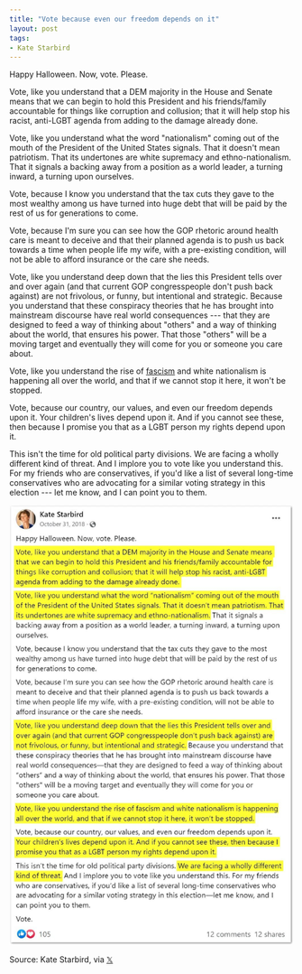 ```yaml
---
title: "Vote because even our freedom depends on it"
layout: post
tags:
- Kate Starbird
---
```


Happy Halloween. Now, vote. Please.

Vote, like you understand that a DEM majority in the House and Senate means that we can begin to hold this President and his friends/family accountable for things like corruption and collusion; that it will help stop his racist, anti-LGBT agenda from adding to the damage already done.

Vote, like you understand what the word "nationalism" coming out of the mouth of the President of the United States signals. That it doesn't mean patriotism. That its undertones are white supremacy and ethno-nationalism. That it signals a backing away from a position as a world leader, a turning inward, a turning upon ourselves.

Vote, because I know you understand that the tax cuts they gave to the most wealthy among us have turned into huge debt that will be paid by the rest of us for generations to come.

Vote, because I'm sure you can see how the GOP rhetoric around health care is meant to deceive and that their planned agenda is to push us back towards a time when people life my wife, with a pre-existing condition, will not be able to afford insurance or the care she needs.

Vote, like you understand deep down that the lies this President tells over and over again (and that current GOP congresspeople don't push back against) are not frivolous, or funny, but intentional and strategic. Because you understand that these conspiracy theories that he has brought into mainstream discourse have real world consequences --- that they are designed to feed a way of thinking about "others" and a way of thinking about the world, that ensures his power. That those "others" will be a moving target and eventually they will come for you or someone you care about.

Vote, like you understand the rise of [fascism](https://www.gregraven.org/stories/definitionisms) and white nationalism is happening all over the world, and that if we cannot stop it here, it won't be stopped.

Vote, because our country, our values, and even our freedom depends upon it. Your children's lives depend upon it. And if you cannot see these, then because I promise you that as a LGBT person my rights depend upon it.

This isn't the time for old political party divisions. We are facing a wholly different kind of threat. And I implore you to vote like you understand this. For my friends who are conservatives, if you'd like a list of several long-time conservatives who are advocating for a similar voting strategy in this election --- let me know, and I can point you to them.

![Kate Starbird](/assets/2018-10-31-kate-starbird.jpg "Kate Starbird on Twitter")

Source: Kate Starbird, via [𝕏](https://x.com)
